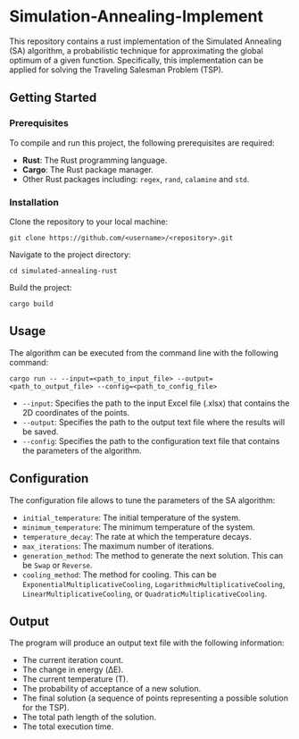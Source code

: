 # Simulation-Annealing-Implement
This repository contains a rust implementation of the Simulated Annealing (SA) algorithm, a probabilistic technique for approximating the global optimum of a given function. Specifically, this implementation can be applied for solving the Traveling Salesman Problem (TSP).
## Getting Started
### __Prerequisites__
To compile and run this project, the following prerequisites are required:
- __Rust__: The Rust programming language.
- __Cargo__: The Rust package manager.
- Other Rust packages including: `regex`, `rand`, `calamine` and `std`.
### Installation
Clone the repository to your local machine:
```
git clone https://github.com/<username>/<repository>.git
```
Navigate to the project directory:
```
cd simulated-annealing-rust
```
Build the project:
```
cargo build
```
## Usage
The algorithm can be executed from the command line with the following command:
```
cargo run -- --input=<path_to_input_file> --output=<path_to_output_file> --config=<path_to_config_file>
```
- `--input`: Specifies the path to the input Excel file (.xlsx) that contains the 2D coordinates of the points.
- `--output`: Specifies the path to the output text file where the results will be saved.
- `--config`: Specifies the path to the configuration text file that contains the parameters of the algorithm.
## Configuration
The configuration file allows to tune the parameters of the SA algorithm:
- `initial_temperature`: The initial temperature of the system.
- `minimum_temperature`: The minimum temperature of the system.
- `temperature_decay`: The rate at which the temperature decays.
- `max_iterations`: The maximum number of iterations.
- `generation_method`: The method to generate the next solution. This can be `Swap` or `Reverse`.
- `cooling_method`: The method for cooling. This can be `ExponentialMultiplicativeCooling`, `LogarithmicMultiplicativeCooling`, `LinearMultiplicativeCooling`, or `QuadraticMultiplicativeCooling`.
## Output
The program will produce an output text file with the following information:
- The current iteration count.
- The change in energy (ΔE).
- The current temperature (T).
- The probability of acceptance of a new solution.
- The final solution (a sequence of points representing a possible solution for the TSP).
- The total path length of the solution.
- The total execution time.
